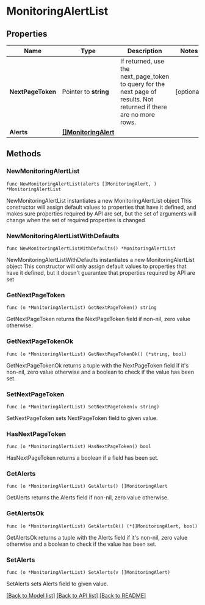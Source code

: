 # MonitoringAlertList

## Properties

Name | Type | Description | Notes
------------ | ------------- | ------------- | -------------
**NextPageToken** | Pointer to **string** | If returned, use the next_page_token to query for the next page of results. Not returned if there are no more rows. | [optional] 
**Alerts** | [**[]MonitoringAlert**](MonitoringAlert.md) |  | 

## Methods

### NewMonitoringAlertList

`func NewMonitoringAlertList(alerts []MonitoringAlert, ) *MonitoringAlertList`

NewMonitoringAlertList instantiates a new MonitoringAlertList object
This constructor will assign default values to properties that have it defined,
and makes sure properties required by API are set, but the set of arguments
will change when the set of required properties is changed

### NewMonitoringAlertListWithDefaults

`func NewMonitoringAlertListWithDefaults() *MonitoringAlertList`

NewMonitoringAlertListWithDefaults instantiates a new MonitoringAlertList object
This constructor will only assign default values to properties that have it defined,
but it doesn't guarantee that properties required by API are set

### GetNextPageToken

`func (o *MonitoringAlertList) GetNextPageToken() string`

GetNextPageToken returns the NextPageToken field if non-nil, zero value otherwise.

### GetNextPageTokenOk

`func (o *MonitoringAlertList) GetNextPageTokenOk() (*string, bool)`

GetNextPageTokenOk returns a tuple with the NextPageToken field if it's non-nil, zero value otherwise
and a boolean to check if the value has been set.

### SetNextPageToken

`func (o *MonitoringAlertList) SetNextPageToken(v string)`

SetNextPageToken sets NextPageToken field to given value.

### HasNextPageToken

`func (o *MonitoringAlertList) HasNextPageToken() bool`

HasNextPageToken returns a boolean if a field has been set.

### GetAlerts

`func (o *MonitoringAlertList) GetAlerts() []MonitoringAlert`

GetAlerts returns the Alerts field if non-nil, zero value otherwise.

### GetAlertsOk

`func (o *MonitoringAlertList) GetAlertsOk() (*[]MonitoringAlert, bool)`

GetAlertsOk returns a tuple with the Alerts field if it's non-nil, zero value otherwise
and a boolean to check if the value has been set.

### SetAlerts

`func (o *MonitoringAlertList) SetAlerts(v []MonitoringAlert)`

SetAlerts sets Alerts field to given value.



[[Back to Model list]](../README.md#documentation-for-models) [[Back to API list]](../README.md#documentation-for-api-endpoints) [[Back to README]](../README.md)


